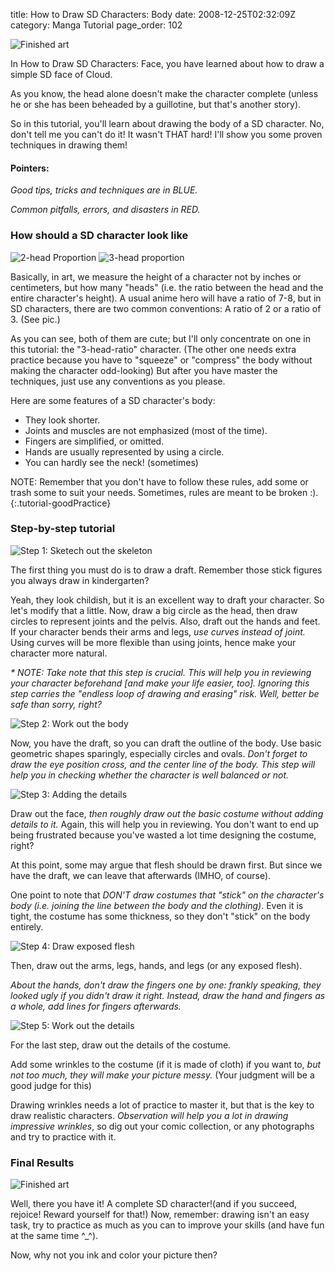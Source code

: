 title: How to Draw SD Characters: Body
date: 2008-12-25T02:32:09Z
category: Manga Tutorial
page_order: 102

![Finished art]({static}/images/2008/12/finished.gif)

In How to Draw SD Characters: Face, you have learned about how to draw a simple
SD face of Cloud.

As you know, the head alone doesn't make the character complete (unless he or
she has been beheaded by a guillotine, but that's another story).

So in this tutorial, you'll learn about drawing the body of a SD character. No,
don't tell me you can't do it! It wasn't THAT hard!  I'll show you some proven
techniques in drawing them!

#### Pointers:

<em class="tutorial-goodPractice">Good tips, tricks and techniques are in BLUE.</em>

<em class="tutorial-badPractice">Common pitfalls, errors, and disasters in RED.</em>

### How should a SD character look like

![2-head Proportion]({static}/images/2008/12/2head.jpg)
![3-head proportion]({static}/images/2008/12/3head.jpg)

Basically, in art, we measure the height of a character not by inches or
centimeters, but how many "heads" (i.e. the ratio between the head and the
entire character's height). A usual anime hero will have a ratio of 7-8, but in
SD characters, there are two common conventions: A ratio of 2 or a ratio of 3.
(See pic.)

As you can see, both of them are cute; but I'll only concentrate on one in this
tutorial: the "3-head-ratio" character. (The other one needs extra practice
because you have to "squeeze" or "compress" the body without making the
character odd-looking) But after you have master the techniques, just use any
conventions as you please.

Here are some features of a SD character's body:

- They look shorter.
- Joints and muscles are not emphasized (most of the time).
- Fingers are simplified, or omitted.
- Hands are usually represented by using a circle.
- You can hardly see the neck! (sometimes)

NOTE: Remember that you don't have to follow these rules, add some or trash
some to suit your needs.  Sometimes, rules are meant to be broken :).
{:.tutorial-goodPractice}

### Step-by-step tutorial

![Step 1: Sketech out the skeleton]({static}/images/2008/12/step1.gif)

The first thing you must do is to draw a draft. Remember those stick figures
you always draw in kindergarten?

Yeah, they look childish, but it is an excellent way to draft your character.
So let's modify that a little. Now, draw a big circle as the head, then draw
circles to represent joints and the pelvis. Also, draft out the hands and feet.
If your character bends their arms and legs, <em
class="tutorial-goodPractice">use curves instead of joint.</em> Using curves
will be more flexible than using joints, hence make your character more
natural.

<em class="tutorial-goodPractice">\* NOTE: Take note that this step is crucial.
This will help you in reviewing your character beforehand [and make your life
easier, too].</em> <em class= "tutorial-badPractice">Ignoring this step carries
the "endless loop of drawing and erasing" risk. Well, better be safe than
sorry, right?</em>

![Step 2: Work out the body]({static}/images/2008/12/step2.gif)

Now, you have the draft, so you can draft the outline of the body. Use basic
geometric shapes sparingly, especially circles and ovals. <em
class="tutorial-goodPractice">Don't forget to draw the eye position cross, and
the center line of the body. This step will help you in checking whether the
character is well balanced or not.</em>

![Step 3: Adding the details]({static}/images/2008/12/step3.gif)

Draw out the face, <em class="tutorial-goodPractice">then roughly draw out
the basic costume without adding details to it.</em> Again, this will help
you in reviewing. You don't want to end up being frustrated because you've
wasted a lot time designing the costume, right?

At this point, some may argue that flesh should be drawn first.  But since we
have the draft, we can leave that afterwards (IMHO, of course).

One point to note that <em class="tutorial-badPractice">DON'T draw costumes
that "stick" on the character's body (i.e. joining the line between the body
and the clothing)</em>. Even it is tight, the costume has some thickness, so
they don't "stick" on the body entirely.

![Step 4: Draw exposed flesh]({static}/images/2008/12/step4.gif)

Then, draw out the arms, legs, hands, and legs (or any exposed flesh).

<em class="tutorial-badPractice">About the hands, don't draw the fingers one by
one: frankly speaking, they looked ugly if you didn't draw it right.</em> <em
class= "tutorial-goodPractice">Instead, draw the hand and fingers as a whole,
add lines for fingers afterwards.</em>

![Step 5: Work out the details]({static}/images/2008/12/step5.gif)

For the last step, draw out the details of the costume.

Add some wrinkles to the costume (if it is made of cloth) if you want to, <em
class="tutorial-badPractice">but not too much, they will make your picture
messy.</em> (Your judgment will be a good judge for this)

Drawing wrinkles needs a lot of practice to master it, but that is the key to
draw realistic characters. <em class= "tutorial-goodPractice">Observation will
help you a lot in drawing impressive wrinkles</em>, so dig out your comic
collection, or any photographs and try to practice with it.

### Final Results

![Finished art]({static}/images/2008/12/finished.gif)

Well, there you have it! A complete SD character!(and if you succeed, rejoice!
Reward yourself for that!) Now, remember: drawing isn't an easy task, try to
practice as much as you can to improve your skills (and have fun at the same
time ^\_^).

Now, why not you ink and color your picture then?
